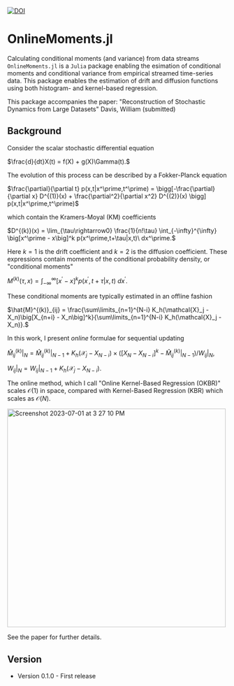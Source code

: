 [![DOI](https://zenodo.org/badge/555072881.svg)](https://zenodo.org/badge/latestdoi/555072881)

# OnlineMoments.jl
Calculating conditional moments (and variance) from data streams
`OnlineMoments.jl` is a `Julia` package enabling the esimation of conditional moments and conditional variance from empirical streamed time-series data.
This package enables the estimation of drift and diffusion functions using both histogram- and kernel-based regression.

This package accompanies the paper: "Reconstruction of Stochastic Dynamics from Large Datasets" Davis, William (submitted)

## Background

Consider the scalar stochastic differential equation

$`\frac{d}{dt}X(t) = f(X) + g(X)\Gamma(t).`$

The evolution of this process can be described by a Fokker-Planck equation

$`\frac{\partial}{\partial t} p(x,t|x^\prime,t^\prime) = \bigg[-\frac{\partial}{\partial x} D^{(1)}(x) + \frac{\partial^2}{\partial x^2} D^{(2)}(x) \bigg] p(x,t|x^\prime,t^\prime)`$

which contain the Kramers-Moyal (KM) coefficients 

$`D^{(k)}(x) = \lim_{\tau\rightarrow0} \frac{1}{n!\tau} \int_{-\infty}^{\infty} \big[x^\prime - x\big]^k p(x^\prime,t+\tau|x,t)\ dx^\prime.`$

Here $`k=1`$ is the drift coefficient and $`k=2`$ is the diffusion coefficient. These expressions contain moments of the conditional probability density, or "conditional moments"

$`M^{(k)}(\tau,x) = \int_{-\infty}^\infty [x^\prime - x\big]^k p(x^\prime, t + \tau| x,t)\ dx^\prime.`$

These conditional moments are typically estimated in an offline fashion

$`\hat{M}^{(k)}_{ij} = \frac{\sum\limits_{n=1}^{N-i} K_h(\mathcal{X}_j - X_n)\big[X_{n+i} - X_n\big]^k}{\sum\limits_{n=1}^{N-i} K_h(\mathcal{X}_j - X_n)}.`$

In this work, I present *online* formulae for sequential updating

$`\hat{M}^{(k)}_{ij}\big|_{N} = \hat{M}^{(k)}_{ij}\big|_{N-1} + K_h(\mathcal{X}_j - X_{N-i})\times\left(\left[X_N - X_{N-i}\right]^k - \hat{M}^{(k)}_{ij}\big|_{N-1}\right)\Big/W_{ij}\big|_{N},`$

$`W_{ij}\big|_{N} = W_{ij}\big|_{N-1} + K_h\left(\mathcal{X}_j - X_{N-i}\right).`$

The online method, which I call "Online Kernel-Based Regression (OKBR)" scales $`\mathcal{O}(1)`$ in space, compared with Kernel-Based Regression (KBR) which scales as $`\mathcal{O}(N)`$.

<img width="500" alt="Screenshot 2023-07-01 at 3 27 10 PM" src="https://github.com/williamjsdavis/OnlineMoments.jl/assets/38541020/0556d811-17ac-4565-a436-423419371e44">

See the paper for further details.

## Version

- Version 0.1.0 - First release

